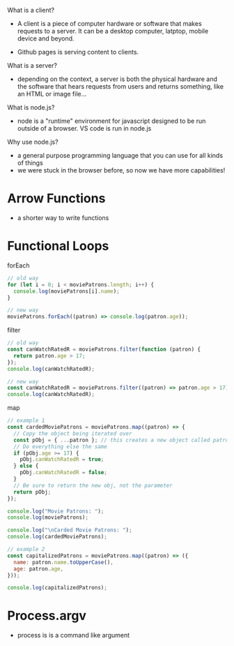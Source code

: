 What is a client?

- A client is a piece of computer hardware or software that makes requests to a server. It can be a desktop computer, latptop, mobile device and beyond.

- Github pages is serving content to clients.

What is a server?

- depending on the context, a server is both the physical hardware and the software that hears requests from users and returns something, like an HTML or image file...

What is node.js?

- node is a "runtime" environment for javascript designed to be run outside of a browser. VS code is run in node.js

Why use node.js?

- a general purpose programming language that you can use for all kinds of things
- we were stuck in the browser before, so now we have more capabilities!

# Arrow Functions

- a shorter way to write functions

# Functional Loops

forEach

```js
// old way
for (let i = 0; i < moviePatrons.length; i++) {
  console.log(moviePatrons[i].name);
}

// new way
moviePatrons.forEach((patron) => console.log(patron.age));
```

filter

```js
// old way
const canWatchRatedR = moviePatrons.filter(function (patron) {
  return patron.age > 17;
});
console.log(canWatchRatedR);

// new way
const canWatchRatedR = moviePatrons.filter((patron) => patron.age > 17);
console.log(canWatchRatedR);
```

map

```js
// example 1
const cardedMoviePatrons = moviePatrons.map((patron) => {
  // Copy the object being iterated over
  const pObj = { ...patron }; // this creates a new object called patrons
  // Do everything else the same
  if (pObj.age >= 17) {
    pObj.canWatchRatedR = true;
  } else {
    pObj.canWatchRatedR = false;
  }
  // Be sure to return the new obj, not the parameter
  return pObj;
});

console.log("Movie Patrons: ");
console.log(moviePatrons);

console.log("\nCarded Movie Patrons: ");
console.log(cardedMoviePatrons);

// example 2
const capitalizedPatrons = moviePatrons.map((patron) => ({
  name: patron.name.toUpperCase(),
  age: patron.age,
}));

console.log(capitalizedPatrons);
```

# Process.argv 

- process is is a command like argument 